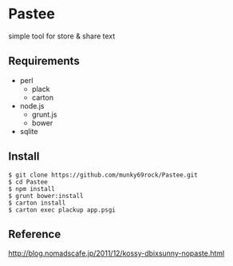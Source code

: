 Pastee
======

simple tool for store & share text


Requirements
------------

- perl
	- plack
	- carton
- node.js
	- grunt.js
	- bower
- sqlite


Install
-------

    $ git clone https://github.com/munky69rock/Pastee.git
	$ cd Pastee
	$ npm install
	$ grunt bower:install
	$ carton install
	$ carton exec plackup app.psgi


Reference
---------

http://blog.nomadscafe.jp/2011/12/kossy-dbixsunny-nopaste.html
